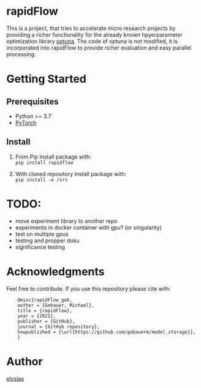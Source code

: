 # rapidFlow

This is a project, that tries to accelerate micro research projects by providing a richer functionality for the
already known hpyerparameter optimization library [optuna](https://github.com/optuna/optuna). The code of optuna is not
modified, it is incorporated into rapidFlow to provide richer evaluation and easy parallel processing.

# Getting Started

## Prerequisites

* Python >= 3.7
* [PyTorch](https://pytorch.org/)

## Install

1. From Pip
Install package with: \
    `pip install rapidflow`

2. With cloned repository
Install package with:
\
    `pip install -e /src`

# TODO:

* move experiment library to another repo
* experiments in docker container with gpu? (or singularity)
* test on multiple gpus
* testing and propper doku
* significance testing

# Acknowledgments
Feel free to contribute. If you use this repository please cite with:

        @misc{rapidFlow_geb,
        author = {Gebauer, Michael},
        title = {rapidFlow},
        year = {2021},
        publisher = {GitHub},
        journal = {GitHub repository},
        howpublished = {\url{https://github.com/gebauerm/model_storage}},
        }


# Author

[elysias](https://github.com/gebauerm)
